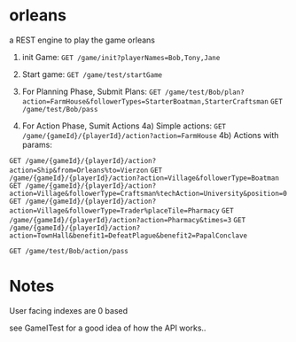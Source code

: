 # orleans

a REST engine to play the game orleans

1) init Game:
`GET /game/init?playerNames=Bob,Tony,Jane`

2) Start game:
`GET /game/test/startGame`

3) For Planning Phase, Submit Plans:
`GET /game/test/Bob/plan?action=FarmHouse&followerTypes=StarterBoatman,StarterCraftsman`
`GET /game/test/Bob/pass`

4) For Action Phase, Sumit Actions
4a) Simple actions: `GET /game/{gameId}/{playerId}/action?action=FarmHouse`
4b) Actions with params:


`GET /game/{gameId}/{playerId}/action?action=Ship&from=Orleans%to=Vierzon`
`GET /game/{gameId}/{playerId}/action?action=Village&followerType=Boatman`
`GET /game/{gameId}/{playerId}/action?action=Village&followerType=Craftsman%techAction=University&position=0`
`GET /game/{gameId}/{playerId}/action?action=Village&followerType=Trader%placeTile=Pharmacy`
`GET /game/{gameId}/{playerId}/action?action=Pharmacy&times=3`
`GET /game/{gameId}/{playerId}/action?action=TownHall&benefit1=DefeatPlague&benefit2=PapalConclave`

`GET /game/test/Bob/action/pass`

Notes
=====
User facing indexes are 0 based

see GameITest for a good idea of how the API works.. 